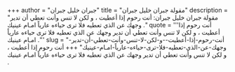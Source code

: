 +++
author = "جبران خليل جبران"
title = "مقولة جبران خليل جبران"
description = "مقولة جبران خليل جبران: أنت رحوم إذا أعطيت ، و لكن لا تنس وأنت تعطي أن تدير وجهك عن الذي تعطيه فلا ترى حياءه عارياً امـام عينيك ."
quote = '''أنت رحوم إذا أعطيت ، و لكن لا تنس وأنت تعطي أن تدير وجهك عن الذي تعطيه فلا ترى حياءه عارياً امـام عينيك .'''
slug = "أنت-رحوم-إذا-أعطيت--و-لكن-لا-تنس-وأنت-تعطي-أن-تدير-وجهك-عن-الذي-تعطيه-فلا-ترى-حياءه-عارياً-امـام-عينيك"
+++
أنت رحوم إذا أعطيت ، و لكن لا تنس وأنت تعطي أن تدير وجهك عن الذي تعطيه فلا ترى حياءه عارياً امـام عينيك .
